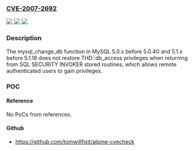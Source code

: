 ### [CVE-2007-2692](https://cve.mitre.org/cgi-bin/cvename.cgi?name=CVE-2007-2692)
![](https://img.shields.io/static/v1?label=Product&message=n%2Fa&color=blue)
![](https://img.shields.io/static/v1?label=Version&message=n%2Fa&color=blue)
![](https://img.shields.io/static/v1?label=Vulnerability&message=n%2Fa&color=brighgreen)

### Description

The mysql_change_db function in MySQL 5.0.x before 5.0.40 and 5.1.x before 5.1.18 does not restore THD::db_access privileges when returning from SQL SECURITY INVOKER stored routines, which allows remote authenticated users to gain privileges.

### POC

#### Reference
No PoCs from references.

#### Github
- https://github.com/tomwillfixit/alpine-cvecheck

